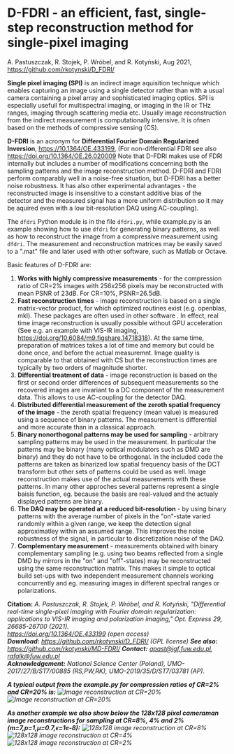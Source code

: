 # D-FDRI - an efficient, fast, single-step reconstruction method for single-pixel imaging
A. Pastuszczak, R. Stojek, P. Wróbel, and R. Kotyński, Aug 2021, https://github.com/rkotynski/D_FDRI/


**Single pixel imaging (SPI)** is an indirect image aquisition technique which enables capturing an image using a single detector rather than with a usual camera containing a pixel array and sophisticated imaging optics. SPI is especially usefull for multispectral imaging, or imaging in the IR or THz ranges, imaging through scattering media etc. Usually image reconstruction from the indirect measurement is computationally intensive. It is ofnen based on the methods of compressive sensing (CS).

**D-FDRI** is an acronym for **Differential Fourier Domain Regularized Inversion**,  https://10.1364/OE.433199, (For non-differential FDRI see also https://doi.org/10.1364/OE.26.020009 Note that D-FDRI makes use of FDRI internally but includes a number of modifications concerning both the sampling patterns and the image reconstruction method. D-FDRI and FDRI perform comparably well in a noise-free situation, but D-FDRI has a better noise robustness. It has also other experimental advantages - the reconstructed image is insensitive  to a constant additive bias of the detector and the measured signal has a more uniform distribution so it may be aquired even with a low bit-resolution DAQ using AC-coupling).

The  <code>dfdri</code> Python module is in the file <code>dfdri.py</code>, while example.py is an example showing how to use  <code>dfdri</code> for generating binary patterns, as well as how to reconstruct the image from a compressive measurement using <code>dfdri</code>. The measurement and reconstruction matrices may be easily saved to a ".mat" file and later used with other software, such as Matlab or Octave.

Basic features of D-FDRI are:
1. **Works with highly compressive measurements** - for the compression ratio of CR=2% images with 256x256 pixels may be reconstructed with mean PSNR of 23dB. For CR=10%, PSNR=26.5dB.
1. **Fast reconstruction times**  - image reconstruction is based on a single matrix-vector product, for which optimized routines exist (e.g. openblas, mkl). These packages are often used in other software . In effect, real time image reconstruction is usually possible without GPU acceleration (See e.g. an example with VIS-IR imaging, https://doi.org/10.6084/m9.figshare.14718318). At the same time, preparation of matrices  takes a lot of time and memory but could be done once, and before the actual measuremnt. Image quality is comparable to that obtained with CS but the reconstruction times are typically by two orders of magnitude shorter.
3. **Differential treatment of data** - image reconstruction is based on the first or second order differences of subsequent measurements so the recovered images are invariant to a DC component of the measurement data. This allows to use AC-coupling for the detector DAQ. 
4. **Distributed differential measurement of the zeroth spatial frequency of the image** - the zeroth spatial frequency (mean value) is measured using a sequence of binary patterns. The measurement is differential and more accurate than in a classical approach.
5. **Binary nonorthogonal patterns may be used for sampling** - arbitrary sampling patterns may be used in the measurement. In particular the patterns may be binary (many optical modulators such as DMD are binary) and they do not have to be orthogonal. In the included code the patterns are taken as binarized low spatial frequency basis of the DCT transform but other sets of patterns could be used as well. Image reconstruction makes use of the actual measurements with these patterns. In many other approches several patterns represent a single baisis function, eg. because the basis are real-valued and the actualy displayed patterns are binary.
6. **The DAQ may be operated at a reduced bit-resolution** - by using binary patterns with the average number of pixels in the "on"-state varied randomly within a given range, we keep the detection signal approximatley within an assumed range. This improves the noise robustness of the signal, in particular to discretization noise of the DAQ.
7. **Complementary measurement** - measurements obtained with binary complementary sampling (e.g. using two beams reflected from a single DMD by mirrors in the "on" and "off"-states) may be reconstructed using the same reconstruction matrix. This makes it simple to optical build set-ups with two independent measurement channels working concurrently and eg. measuring images in different spectral ranges or polarizations. 

**Citation:** <em>A. Pastuszczak, R. Stojek, P. Wróbel, and R. Kotyński, "Differential real-time single-pixel imaging with Fourier domain regularization: applications to VIS-IR imaging and polarization imaging," Opt. Express 29, 26685-26700 (2021).  
 https://doi.org/10.1364/OE.433199 (open access)  
**Download:** https://github.com/rkotynski/D_FDRI/  (GPL license)
**See also:** https://github.com/rkotynski/MD-FDRI/
**Contact:** apast@igf.fuw.edu.pl, rafalk@fuw.edu.pl  
**Acknowledgement:** National Science Center (Poland), UMO-2017/27/B/ST7/00885 (RS,PW,RK), UMO-2019/35/D/ST7/03781 (AP).  
 
 
**A typical output from the example.py for compression ratios of CR=2% and CR=20%  is:**
![Image reconstruction at CR=20%](reconstr_2.0proc.jpg?raw=true "D-FDRI image reconstruction at CR=2%")
![Image reconstruction at CR=20%](reconstr_20.0proc.jpg?raw=true "D-FDRI image reconstruction at CR=20%")
 
**As another example we also show below the 128x128 pixel cameraman image reconstructions for sampling at CR=8%, 4% and 2% (m=7,p=1,μ=0.7,ϵ=1e-8):**
![128x128 image reconstruction at CR=8%]( reconstr_cameraman128x128_8proc.jpg?raw=true "D-FDRI 128x128 image reconstruction at CR=8%")
![128x128 image reconstruction at CR=4%]( reconstr_cameraman128x128_4proc.jpg?raw=true "D-FDRI 128x128 image reconstruction at CR=4%")
![128x128 image reconstruction at CR=2%]( reconstr_cameraman128x128_2proc.jpg?raw=true "D-FDRI 128x128 image reconstruction at CR=2%")
